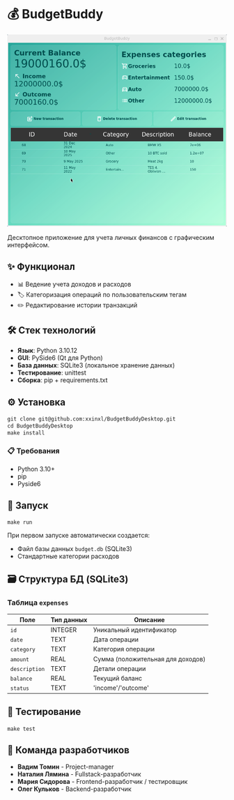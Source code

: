 
# 💰 BudgetBuddy

![BudgetBuddy Screenshot](screenshot/BudgetBuddy_screenshot.png)

 Десктопное приложение для учета личных финансов с графическим интерфейсом.

## ✨ Функционал

- 📊 Ведение учета доходов и расходов
- 🏷️ Категоризация операций по пользовательским тегам
- ✏️ Редактирование истории транзакций

## 🛠️ Стек технологий

- **Язык**: Python 3.10.12
- **GUI**: PySide6 (Qt для Python)
- **База данных**: SQLite3 (локальное хранение данных)
- **Тестирование**: unittest
- **Сборка**: pip + requirements.txt

## ⚙️ Установка

```
git clone git@github.com:xxinxl/BudgetBuddyDesktop.git
cd BudgetBuddyDesktop
make install
```

### 📋 Требования

- Python 3.10+
- pip
- Pyside6

## 🚀 Запуск

```
make run
```

При первом запуске автоматически создается:
- Файл базы данных `budget.db` (SQLite3)
- Стандартные категории расходов

## 🗃️ Структура БД (SQLite3)
### Таблица `expenses`
| Поле         | Тип данных  | Описание                          |
|--------------|-------------|-----------------------------------|
| `id`         | INTEGER     | Уникальный идентификатор          |
| `date`       | TEXT        | Дата операции                     |
| `category`   | TEXT        | Категория операции                |
| `amount`     | REAL        | Сумма (положительная для доходов) |
| `description`| TEXT        | Детали операции                   |
| `balance`    | REAL        | Текущий баланс                    |
| `status`     | TEXT        | 'income'/'outcome'                |


## 🧪 Тестирование

```
make test
```
## 👥 Команда разработчиков

- **Вадим Томин** - Project-manager
- **Наталия Лямина** - Fullstack-разработчик
- **Мария Сидорова** - Frontend-разработчик / тестировщик
- **Олег Кульков** - Backend-разработчик
